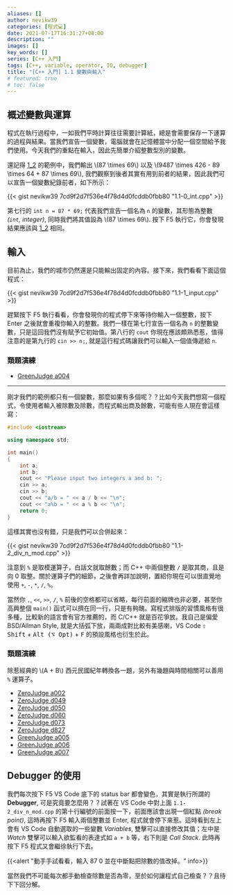 ```yaml
---
aliases: []
author: nevikw39
categories: [程式💻]
date: 2021-07-17T16:31:27+08:00
description: ""
images: []
key_words: []
series: [C++ 入門]
tags: [C++, variable, operator, IO, debugger]
title: "[C++ 入門] 1.1 變數與輸入"
# featured: true
# toc: false
---
```


## 概述變數與運算

程式在執行過程中，一如我們平時計算往往需要計算紙，總是會需要保存一下運算的過程與結果。當我們宣告一個變數，電腦就會在記憶體當中分配一個空間給予我們使用。今天我們的重點在輸入，因此先簡單介紹整數型別的變數。

還記得 [1_2](https://gist.github.com/nevikw39/7cd9f2d7f536e4f78d4d0fcddb0fbb80#file-1-2_output-cpp) 的範例中，我們輸出 \\(87 \\times 69\\) 以及 \\(9487 \\times 426 - 89 \\times 64 + 87 \\times 69\\), 我們觀察到後者其實有用到前者的結果，因此我們可以宣告一個變數紀錄前者，如下所示：

{{< gist nevikw39 7cd9f2d7f536e4f78d4d0fcddb0fbb80 "1.1-0_int.cpp" >}}

第七行的 `int n = 87 * 69;` 代表我們宣告一個名為 `n` 的變數，其形態為整數 _(`int`, integer)_, 同時我們將其值設為 \\(87 \\times 69\\). 按下 F5 執行它，你會發現結果應該與 [1_2](https://gist.github.com/nevikw39/7cd9f2d7f536e4f78d4d0fcddb0fbb80#file-1-2_output-cpp) 相同。

## 輸入

目前為止，我們的城市仍然還是只能輸出固定的內容。接下來，我們看看下面這個程式：

{{< gist nevikw39 7cd9f2d7f536e4f78d4d0fcddb0fbb80 "1.1-1_input.cpp" >}}

趕緊按下 F5 執行看看，你會發現你的程式停下來等待你輸入一個整數，按下 Enter 之後就會重複你輸入的整數。我們一樣在第七行宣告一個名為 `n` 的整數變數，只是這回我們沒有賦予它初始值。第八行的 `cout` 你現在應該頗熟悉惹，值得注意的是第九行的 `cin >> n;`, 就是這行程式碼讓我們可以輸入一個值傳遞給 `n`.

### 類題演練

- [GreenJudge a004](http://www.tcgs.tc.edu.tw:1218/ShowProblem?problemid=a004)

---

剛才我們的範例都只有一個變數，那麼如果有多個呢？？比如今天我們想寫一個程式，令使用者輸入被除數及除數，而程式輸出商及餘數，可能有些人現在會這樣寫：
```cpp
#include <iostream>

using namespace std;

int main()
{
    int a;
    int b;
    cout << "Please input two integers a and b: ";
    cin >> a;
    cin >> b;
    cout << "a/b = " << a / b << "\n";
    cout << "a%b = " << a % b << "\n";
    return 0;
}
```
這樣其實也沒有錯，只是我們可以合併起來：

{{< gist nevikw39 7cd9f2d7f536e4f78d4d0fcddb0fbb80 "1.1-2_div_n_mod.cpp" >}}

注意到 `%` 是取模運算子，白話文就取餘數；而 C++ 中兩個整數 `/` 是取其商，且是向 0 取整。關於運算子們的細節，之後會再詳加說明，置紹你現在可以很直覺地使用 `+`, `-`, `*`, `/`, `%`。

當然你 `,`, `<<`, `>>`, `/`, `%` 前後的空格都可以省略，每行前面的縮牌也非必要，甚至你高興整個 `main()` 函式可以擠在同一行，只是有夠醜。寫程式排版的習慣風格有很多種，比較新的語言會有官方推薦的，而 C/C++ 就是百花爭放。我自己是偏愛 BSD/Allman Style, 就是大括弧下放，兩兩成對比較有美感喇，VS Code <kbd>⇧ Shift</kbd> + <kbd>Alt (⌥ Opt)</kbd> + <kbd>F</kbd> 的預設風格也衍生於此。

### 類題演練

除惹經典的 \\(A + B\\) 西元民國紀年轉換各一題，另外有幾題與時間相關可以善用 `%` 運算子。

- [ZeroJudge a002](https://zerojudge.tw/ShowProblem?problemid=a002)
- [ZeroJudge d049](https://zerojudge.tw/ShowProblem?problemid=d049)
- [ZeroJudge d050](https://zerojudge.tw/ShowProblem?problemid=d050)
- [ZeroJudge d060](https://zerojudge.tw/ShowProblem?problemid=d060)
- [ZeroJudge d073](https://zerojudge.tw/ShowProblem?problemid=d073)
- [ZeroJudge d827](https://zerojudge.tw/ShowProblem?problemid=d827)
- [GreenJudge a005](http://www.tcgs.tc.edu.tw:1218/ShowProblem?problemid=a005)
- [GreenJudge a006](http://www.tcgs.tc.edu.tw:1218/ShowProblem?problemid=a006)
- [GreenJudge a007](http://www.tcgs.tc.edu.tw:1218/ShowProblem?problemid=a007)

## Debugger 的使用

我們每次按下 F5 VS Code 底下的 status bar 都會變色，其實是執行所謂的 **Debugger**, 可是究竟要怎麼用？？試著在 VS Code 中對上面 `1.1-2_div_n_mod.cpp` 的第十行編號的前面按一下，前面應該會出現一個紅點 _(break point)_, 這時再按下 F5 輸入兩個整數並 Enter, 程式就會停下來惹。這時看到左上會有 VS Code 自動選取的一些變數 _Variables_, 雙擊可以直接修改其值；左中是 _Watch_ 雙擊可以輸入欲監看的表達式如 `a + b` 等，右下則是 _Call Stack_. 此時再按下 F5 程式又會繼徐執行下去。

{{<alert "動手手試看看，輸入 87 0 並在中斷點把除數的值改掉。" info>}}

當然我們不可能每次都手動檢查除數是否為零，至於如何讓程式自己檢查？？且待下下回分解。
